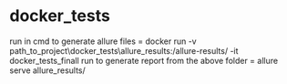 # docker_tests
run in cmd to generate allure files = docker run -v path_to_project\docker_tests\allure_results:/allure-results/ -it docker_tests_finall
run to generate report from the above folder = allure serve allure_results/
